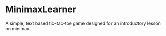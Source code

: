 # MinimaxLearner
A simple, text based tic-tac-toe game designed for an introductory lesson on minimax. 
